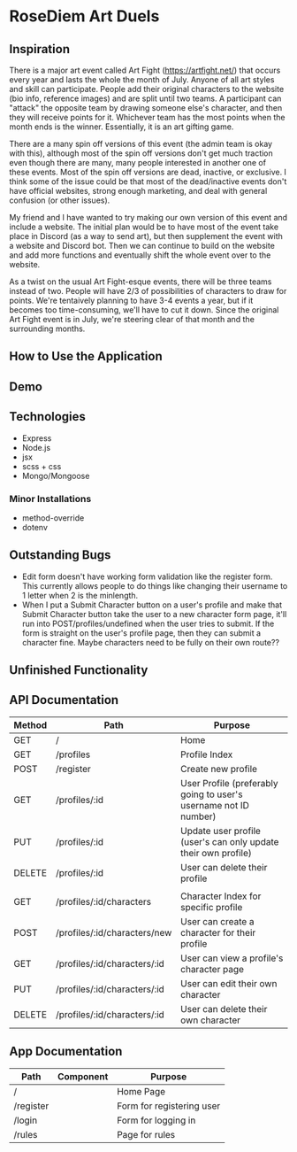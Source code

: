 # RoseDiem Art Duels

## Inspiration
There is a major art event called Art Fight (https://artfight.net/) that occurs every year and lasts the whole the month of July. Anyone of all art styles and skill can participate. People add their original characters to the website (bio info, reference images) and are split until two teams. A participant can "attack" the opposite team by drawing someone else's character, and then they will receive points for it. Whichever team has the most points when the month ends is the winner. Essentially, it is an art gifting game. 

There are a many spin off versions of this event (the admin team is okay with this), although most of the spin off versions don't get much traction even though there are many, many people interested in another one of these events. Most of the spin off versions are dead, inactive, or exclusive. I think some of the issue could be that most of the dead/inactive events don't have official websites, strong enough marketing, and deal with general confusion (or other issues).

My friend and I have wanted to try making our own version of this event and include a website. The initial plan would be to have most of the event take place in Discord (as a way to send art), but then supplement the event with a website and Discord bot. Then we can continue to build on the website and add more functions and eventually shift the whole event over to the website. 

As a twist on the usual Art Fight-esque events, there will be three teams instead of two. People will have 2/3 of possibilities of characters to draw for points. We're tentaively planning to have 3-4 events a year, but if it becomes too time-consuming, we'll have to cut it down. Since the original Art Fight event is in July, we're steering clear of that month and the surrounding months.    

## How to Use the Application

## Demo

## Technologies
* Express
* Node.js
* jsx
* scss + css
* Mongo/Mongoose
### Minor Installations 
* method-override
* dotenv

## Outstanding Bugs
* Edit form doesn't have working form validation like the register form. This currently allows people to do things like changing their username to 1 letter when 2 is the minlength. 
* When I put a Submit Character button on a user's profile and make that Submit Character button take the user to a new character form page, it'll run into POST/profiles/undefined when the user tries to submit. If the form is straight on the user's profile page, then they can submit a character fine. Maybe characters need to be fully on their own route??

## Unfinished Functionality


## API Documentation
 Method | Path | Purpose
 ------- | ------ | ---------
 GET | / | Home
 GET | /profiles | Profile Index
 POST | /register | Create new profile 
 GET | /profiles/:id | User Profile (preferably going to user's username not ID number)
 PUT | /profiles/:id | Update user profile (user's can only update their own profile)
 DELETE | /profiles/:id | User can delete their profile
|          |                |
 GET | /profiles/:id/characters | Character Index for specific profile
 POST | /profiles/:id/characters/new | User can create a character for their profile
 GET | /profiles/:id/characters/:id | User can view a profile's character page
 PUT | /profiles/:id/characters/:id | User can edit their own character
 DELETE | /profiles/:id/characters/:id | User can delete their own character

## App Documentation
Path | Component | Purpose
----- | ---------- | ------------------|
/ | | Home Page
/register | | Form for registering user
/login | | Form for logging in
/rules | | Page for rules
